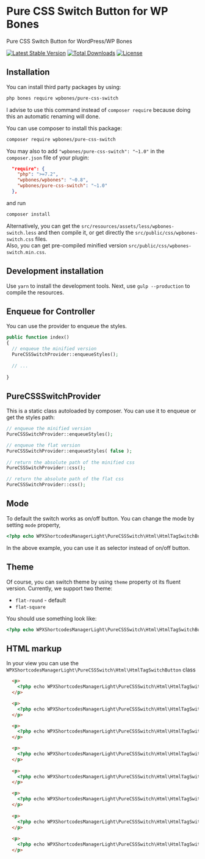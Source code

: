 # Pure CSS Switch Button for WP Bones

Pure CSS Switch Button for WordPress/WP Bones

[![Latest Stable Version](https://poser.pugx.org/wpbones/pure-css-switch/v/stable)](https://packagist.org/packages/wpbones/pure-css-switch)
[![Total Downloads](https://poser.pugx.org/wpbones/pure-css-switch/downloads)](https://packagist.org/packages/wpbones/pure-css-switch)
[![License](https://poser.pugx.org/wpbones/pure-css-switch/license)](https://packagist.org/packages/wpbones/pure-css-switch)

## Installation

You can install third party packages by using:

```sh
php bones require wpbones/pure-css-switch
```
   
I advise to use this command instead of `composer require` because doing this an automatic renaming will done.  

You can use composer to install this package:

```sh
composer require wpbones/pure-css-switch
```

You may also to add `"wpbones/pure-css-switch": "~1.0"` in the `composer.json` file of your plugin:
 
```json
  "require": {
    "php": ">=7.2",
    "wpbones/wpbones": "~0.8",
    "wpbones/pure-css-switch": "~1.0"
  },
```

and run 

```sh
composer install
```
    
Alternatively, you can get the `src/resources/assets/less/wpbones-switch.less` and then compile it, or get directly the `src/public/css/wpbones-switch.css` files.    
Also, you can get pre-compiled minified version `src/public/css/wpbones-switch.min.css`.

## Development installation

Use `yarn` to install the development tools. Next, use `gulp --production` to compile the resources.

## Enqueue for Controller

You can use the provider to enqueue the styles.

```php
public function index()
{
  // enqueue the minified version
  PureCSSSwitchProvider::enqueueStyles();
  
  // ...
  
}
```

## PureCSSSwitchProvider

This is a static class autoloaded by composer. You can use it to enqueue or get the styles path:

```php
// enqueue the minified version
PureCSSSwitchProvider::enqueueStyles();

// enqueue the flat version
PureCSSSwitchProvider::enqueueStyles( false );
    
// return the absolute path of the minified css
PureCSSSwitchProvider::css();

// return the absolute path of the flat css
PureCSSSwitchProvider::css();   
```

## Mode

To default the switch works as on/off button. You can change the mode by setting `mode` property,

```php
<?php echo WPXShortcodesManagerLight\PureCSSSwitch\Html\HtmlTagSwitchButton::name( 'test-switch-7' )->mode( 'select' ); ?>
```

In the above example, you can use it as selector instead of on/off button.


## Theme

Of course, you can switch theme by using `theme` property ot its fluent version.
Currently, we support two theme:

* `flat-round` - default
* `flat-square`

You should use something look like:

```php
<?php echo WPXShortcodesManagerLight\PureCSSSwitch\Html\HtmlTagSwitchButton::name( 'test-switch-7' )->theme( 'flat-square' ); ?>
```


## HTML markup

In your view you can use the `WPXShortcodesManagerLight\PureCSSSwitch\Html\HtmlTagSwitchButton` class

```html
  <p>
    <?php echo WPXShortcodesManagerLight\PureCSSSwitch\Html\HtmlTagSwitchButton::name( 'test-switch-1' ); ?>
  </p>

  <p>
    <?php echo WPXShortcodesManagerLight\PureCSSSwitch\Html\HtmlTagSwitchButton::name( 'test-switch-2' )->left_label( 'Swipe me' ); ?>
  </p>

  <p>
    <?php echo WPXShortcodesManagerLight\PureCSSSwitch\Html\HtmlTagSwitchButton::name( 'test-switch-3' )->right_label( 'Swipe me' ); ?>
  </p>

  <p>
    <?php echo WPXShortcodesManagerLight\PureCSSSwitch\Html\HtmlTagSwitchButton::name( 'test-switch-4' )->left_label( 'Swipe me' )->right_label( 'Swipe me' ); ?>
  </p>
  
  <p>
    <?php echo WPXShortcodesManagerLight\PureCSSSwitch\Html\HtmlTagSwitchButton::name( 'test-switch-5' )->left_label( 'Swipe me' )->checked( true ) ?>
  </p>

  <p>
    <?php echo WPXShortcodesManagerLight\PureCSSSwitch\Html\HtmlTagSwitchButton::name( 'test-switch-6' )->left_label( 'Swipe me' )->disabled( true ) ?>
  </p>
  
  <p>
    <?php echo WPXShortcodesManagerLight\PureCSSSwitch\Html\HtmlTagSwitchButton::name( 'test-switch-7' )->theme( 'flat-square' ); ?>
  </p>
  
  <p>
    <?php echo WPXShortcodesManagerLight\PureCSSSwitch\Html\HtmlTagSwitchButton::name( 'test-switch-8' )->left_label( 'Turn left' )->right_label( 'Turn right' )->mode( 'select' ); ?>
  </p>
```